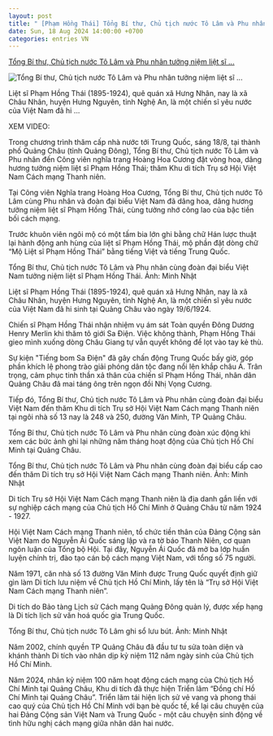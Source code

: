 ```yaml
---
layout: post
title: " [Phạm Hồng Thái] Tổng Bí thư, Chủ tịch nước Tô Lâm và Phu nhân tưởng niệm liệt sĩ ..."
date: Sun, 18 Aug 2024 14:00:00 +0700
categories: entries VN
---
```

[Tổng Bí thư, Chủ tịch nước Tô Lâm và Phu nhân tưởng niệm liệt sĩ ...](https://vietnamnet.vn/tong-bi-thu-chu-tich-nuoc-to-lam-va-phu-nhan-tuong-niem-liet-si-pham-hong-thai-2313030.html)

![Tổng Bí thư, Chủ tịch nước Tô Lâm và Phu nhân tưởng niệm liệt sĩ ...](https://static-images.vnncdn.net/vps_images_publish/000001/000003/2024/8/18/tong-bi-thu-chu-tich-nuoc-to-lam-va-phu-nhan-tuong-niem-liet-si-pham-hong-thai-1009.jpg?width=0&s=yC5alNCBD8hi7D6uAZ-shA)

Liệt sĩ Phạm Hồng Thái (1895-1924), quê quán xã Hưng Nhân, nay là xã Châu Nhân, huyện Hưng Nguyên, tỉnh Nghệ An, là một chiến sĩ yêu nước của Việt Nam đã hi ...

XEM VIDEO:

Trong chương trình thăm cấp nhà nước tới Trung Quốc, sáng 18/8, tại thành phố Quảng Châu (tỉnh Quảng Đông), Tổng Bí thư, Chủ tịch nước Tô Lâm và Phu nhân đến Công viên nghĩa trang Hoàng Hoa Cương đặt vòng hoa, dâng hương tưởng niệm liệt sĩ Phạm Hồng Thái; thăm Khu di tích Trụ sở Hội Việt Nam Cách mạng Thanh niên.

Tại Công viên Nghĩa trang Hoàng Hoa Cương, Tổng Bí thư, Chủ tịch nước Tô Lâm cùng Phu nhân và đoàn đại biểu Việt Nam đã dâng hoa, dâng hương tưởng niệm liệt sĩ Phạm Hồng Thái, cùng tưởng nhớ công lao của bậc tiền bối cách mạng.

Trước khuôn viên ngôi mộ có một tấm bia lớn ghi bằng chữ Hán lược thuật lại hành động anh hùng của liệt sĩ Phạm Hồng Thái, mộ phần đặt dòng chữ “Mộ Liệt sĩ Phạm Hồng Thái” bằng tiếng Việt và tiếng Trung Quốc.

Tổng Bí thư, Chủ tịch nước Tô Lâm và Phu nhân cùng đoàn đại biểu Việt Nam tưởng niệm liệt sĩ Phạm Hồng Thái. Ảnh: Minh Nhật

Liệt sĩ Phạm Hồng Thái (1895-1924), quê quán xã Hưng Nhân, nay là xã Châu Nhân, huyện Hưng Nguyên, tỉnh Nghệ An, là một chiến sĩ yêu nước của Việt Nam đã hi sinh tại Quảng Châu vào ngày 19/6/1924.

Chiến sĩ Phạm Hồng Thái nhận nhiệm vụ ám sát Toàn quyền Đông Dương Henry Merlin khi thăm tô giới Sa Điện. Việc không thành, Phạm Hồng Thái gieo mình xuống dòng Châu Giang tự vẫn quyết không để lọt vào tay kẻ thù.

Sự kiện "Tiếng bom Sa Điện" đã gây chấn động Trung Quốc bấy giờ, góp phần khích lệ phong trào giải phóng dân tộc đang nổi lên khắp châu Á. Trân trọng, cảm phục tinh thần xả thân của chiến sĩ Phạm Hồng Thái, nhân dân Quảng Châu đã mai táng ông trên ngọn đồi Nhị Vọng Cương.

Tiếp đó, Tổng Bí thư, Chủ tịch nước Tô Lâm và Phu nhân cùng đoàn đại biểu Việt Nam đến thăm Khu di tích Trụ sở Hội Việt Nam Cách mạng Thanh niên tại ngôi nhà số 13 nay là 248 và 250, đường Văn Minh, TP Quảng Châu.

Tổng Bí thư, Chủ tịch nước Tô Lâm và Phu nhân cùng đoàn xúc động khi xem các bức ảnh ghi lại những năm tháng hoạt động của Chủ tịch Hồ Chí Minh tại Quảng Châu.

Tổng Bí thư, Chủ tịch nước Tô Lâm và Phu nhân cùng đoàn đại biểu cấp cao đến thăm Di tích trụ sở Hội Việt Nam Cách mạng Thanh niên. Ảnh: Minh Nhật

Di tích Trụ sở Hội Việt Nam Cách mạng Thanh niên là địa danh gắn liền với sự nghiệp cách mạng của Chủ tịch Hồ Chí Minh ở Quảng Châu từ năm 1924 - 1927.

Hội Việt Nam Cách mạng Thanh niên, tổ chức tiền thân của Đảng Cộng sản Việt Nam do Nguyễn Ái Quốc sáng lập và ra tờ báo Thanh Niên, cơ quan ngôn luận của Tổng bộ Hội. Tại đây, Nguyễn Ái Quốc đã mở ba lớp huấn luyện chính trị, đào tạo cán bộ cách mạng Việt Nam, với tổng số 75 người.

Năm 1971, căn nhà số 13 đường Văn Minh được Trung Quốc quyết định giữ gìn làm Di tích lưu niệm về Chủ tịch Hồ Chí Minh, lấy tên là “Trụ sở Hội Việt Nam Cách mạng Thanh niên”.

Di tích do Bảo tàng Lịch sử Cách mạng Quảng Đông quản lý, được xếp hạng là Di tích lịch sử văn hoá quốc gia Trung Quốc.

Tổng Bí thư, Chủ tịch nước Tô Lâm ghi sổ lưu bút. Ảnh: Minh Nhật

Năm 2002, chính quyền TP Quảng Châu đã đầu tư tu sửa toàn diện và khánh thành Di tích vào nhân dịp kỷ niệm 112 năm ngày sinh của Chủ tịch Hồ Chí Minh.

Năm 2024, nhân kỷ niệm 100 năm hoạt động cách mạng của Chủ tịch Hồ Chí Minh tại Quảng Châu, Khu di tích đã thực hiện Triển lãm “Đồng chí Hồ Chí Minh tại Quảng Châu”. Triển lãm tái hiện lịch sử vẻ vang và phong thái cao quý của Chủ tịch Hồ Chí Minh với bạn bè quốc tế, kể lại câu chuyện của hai Đảng Cộng sản Việt Nam và Trung Quốc - một câu chuyện sinh động về tình hữu nghị cách mạng giữa nhân dân hai nước.

